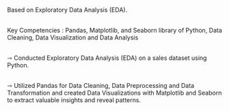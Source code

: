 Based on Exploratory Data Analysis (EDA).<br><br>

Key Competencies : Pandas, Matplotlib, and Seaborn library of Python, Data Cleaning, Data Visualization and Data Analysis<br><br>

⇾ Conducted Exploratory Data Analysis (EDA) on a sales dataset using Python.<br><br>

⇾ Utilized Pandas for Data Cleaning, Data Preprocessing and Data Transformation and created Data Visualizations with Matplotlib and Seaborn to extract valuable insights and reveal patterns.<br><br>
